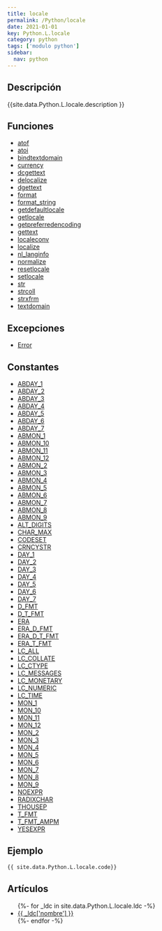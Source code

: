 ```yaml
---
title: locale
permalink: /Python/locale
date: 2021-01-01
key: Python.L.locale
category: python
tags: ['modulo python']
sidebar: 
  nav: python
---
```


## Descripción
{{site.data.Python.L.locale.description }}

## Funciones
* [atof](/Python/locale/atof/)
* [atoi](/Python/locale/atoi/)
* [bindtextdomain](/Python/locale/bindtextdomain/)
* [currency](/Python/locale/currency/)
* [dcgettext](/Python/locale/dcgettext/)
* [delocalize](/Python/locale/delocalize/)
* [dgettext](/Python/locale/dgettext/)
* [format](/Python/locale/format/)
* [format_string](/Python/locale/format_string/)
* [getdefaultlocale](/Python/locale/getdefaultlocale/)
* [getlocale](/Python/locale/getlocale/)
* [getpreferredencoding](/Python/locale/getpreferredencoding/)
* [gettext](/Python/locale/gettext/)
* [localeconv](/Python/locale/localeconv/)
* [localize](/Python/locale/localize/)
* [nl_langinfo](/Python/locale/nl_langinfo/)
* [normalize](/Python/locale/normalize/)
* [resetlocale](/Python/locale/resetlocale/)
* [setlocale](/Python/locale/setlocale/)
* [str](/Python/locale/str/)
* [strcoll](/Python/locale/strcoll/)
* [strxfrm](/Python/locale/strxfrm/)
* [textdomain](/Python/locale/textdomain/)

## Excepciones
* [Error](/Python/locale/Error/)

## Constantes
* [ABDAY_1](/Python/locale/ABDAY_1/)
* [ABDAY_2](/Python/locale/ABDAY_2/)
* [ABDAY_3](/Python/locale/ABDAY_3/)
* [ABDAY_4](/Python/locale/ABDAY_4/)
* [ABDAY_5](/Python/locale/ABDAY_5/)
* [ABDAY_6](/Python/locale/ABDAY_6/)
* [ABDAY_7](/Python/locale/ABDAY_7/)
* [ABMON_1](/Python/locale/ABMON_1/)
* [ABMON_10](/Python/locale/ABMON_10/)
* [ABMON_11](/Python/locale/ABMON_11/)
* [ABMON_12](/Python/locale/ABMON_12/)
* [ABMON_2](/Python/locale/ABMON_2/)
* [ABMON_3](/Python/locale/ABMON_3/)
* [ABMON_4](/Python/locale/ABMON_4/)
* [ABMON_5](/Python/locale/ABMON_5/)
* [ABMON_6](/Python/locale/ABMON_6/)
* [ABMON_7](/Python/locale/ABMON_7/)
* [ABMON_8](/Python/locale/ABMON_8/)
* [ABMON_9](/Python/locale/ABMON_9/)
* [ALT_DIGITS](/Python/locale/ALT_DIGITS/)
* [CHAR_MAX](/Python/locale/CHAR_MAX/)
* [CODESET](/Python/locale/CODESET/)
* [CRNCYSTR](/Python/locale/CRNCYSTR/)
* [DAY_1](/Python/locale/DAY_1/)
* [DAY_2](/Python/locale/DAY_2/)
* [DAY_3](/Python/locale/DAY_3/)
* [DAY_4](/Python/locale/DAY_4/)
* [DAY_5](/Python/locale/DAY_5/)
* [DAY_6](/Python/locale/DAY_6/)
* [DAY_7](/Python/locale/DAY_7/)
* [D_FMT](/Python/locale/D_FMT/)
* [D_T_FMT](/Python/locale/D_T_FMT/)
* [ERA](/Python/locale/ERA/)
* [ERA_D_FMT](/Python/locale/ERA_D_FMT/)
* [ERA_D_T_FMT](/Python/locale/ERA_D_T_FMT/)
* [ERA_T_FMT](/Python/locale/ERA_T_FMT/)
* [LC_ALL](/Python/locale/LC_ALL/)
* [LC_COLLATE](/Python/locale/LC_COLLATE/)
* [LC_CTYPE](/Python/locale/LC_CTYPE/)
* [LC_MESSAGES](/Python/locale/LC_MESSAGES/)
* [LC_MONETARY](/Python/locale/LC_MONETARY/)
* [LC_NUMERIC](/Python/locale/LC_NUMERIC/)
* [LC_TIME](/Python/locale/LC_TIME/)
* [MON_1](/Python/locale/MON_1/)
* [MON_10](/Python/locale/MON_10/)
* [MON_11](/Python/locale/MON_11/)
* [MON_12](/Python/locale/MON_12/)
* [MON_2](/Python/locale/MON_2/)
* [MON_3](/Python/locale/MON_3/)
* [MON_4](/Python/locale/MON_4/)
* [MON_5](/Python/locale/MON_5/)
* [MON_6](/Python/locale/MON_6/)
* [MON_7](/Python/locale/MON_7/)
* [MON_8](/Python/locale/MON_8/)
* [MON_9](/Python/locale/MON_9/)
* [NOEXPR](/Python/locale/NOEXPR/)
* [RADIXCHAR](/Python/locale/RADIXCHAR/)
* [THOUSEP](/Python/locale/THOUSEP/)
* [T_FMT](/Python/locale/T_FMT/)
* [T_FMT_AMPM](/Python/locale/T_FMT_AMPM/)
* [YESEXPR](/Python/locale/YESEXPR/)

## Ejemplo
~~~python
{{ site.data.Python.L.locale.code}}
~~~

## Artículos
<ul>
{%- for _ldc in site.data.Python.L.locale.ldc -%}
   <li>
       <a href="{{_ldc['url'] }}">{{ _ldc['nombre'] }}</a>
   </li>
{%- endfor -%}
</ul>
